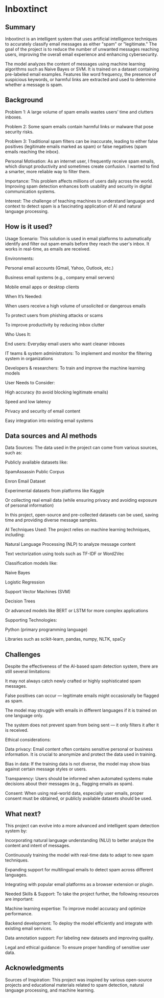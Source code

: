 # Inboxtinct


## Summary

Inboxtinct is an intelligent system that uses artificial intelligence techniques to accurately classify email messages as either "spam" or "legitimate." The goal of the project is to reduce the number of unwanted messages reaching users, improving the overall email experience and enhancing cybersecurity.

The model analyzes the content of messages using machine learning algorithms such as Naive Bayes or SVM. It is trained on a dataset containing pre-labeled email examples. Features like word frequency, the presence of suspicious keywords, or harmful links are extracted and used to determine whether a message is spam.

## Background

Problem 1: A large volume of spam emails wastes users’ time and clutters inboxes.

Problem 2: Some spam emails contain harmful links or malware that pose security risks.

Problem 3: Traditional spam filters can be inaccurate, leading to either false positives (legitimate emails marked as spam) or false negatives (spam emails reaching the inbox).

Personal Motivation: As an internet user, I frequently receive spam emails, which disrupt productivity and sometimes create confusion. I wanted to find a smarter, more reliable way to filter them.

Importance: This problem affects millions of users daily across the world. Improving spam detection enhances both usability and security in digital communication systems.

Interest: The challenge of teaching machines to understand language and context to detect spam is a fascinating application of AI and natural language processing.

## How is it used?
Usage Scenario:
This solution is used in email platforms to automatically identify and filter out spam emails before they reach the user's inbox. It works in real-time, as emails are received.

Environments:

Personal email accounts (Gmail, Yahoo, Outlook, etc.)

Business email systems (e.g., company email servers)

Mobile email apps or desktop clients

When It’s Needed:

When users receive a high volume of unsolicited or dangerous emails

To protect users from phishing attacks or scams

To improve productivity by reducing inbox clutter

Who Uses It:

End users: Everyday email users who want cleaner inboxes

IT teams & system administrators: To implement and monitor the filtering system in organizations

Developers & researchers: To train and improve the machine learning models

User Needs to Consider:

High accuracy (to avoid blocking legitimate emails)

Speed and low latency

Privacy and security of email content

Easy integration into existing email systems

## Data sources and AI methods
Data Sources:
The data used in the project can come from various sources, such as:

Publicly available datasets like:

SpamAssassin Public Corpus

Enron Email Dataset

Experimental datasets from platforms like Kaggle

Or collecting real email data (while ensuring privacy and avoiding exposure of personal information)

In this project, open-source and pre-collected datasets can be used, saving time and providing diverse message samples.

AI Techniques Used:
The project relies on machine learning techniques, including:

Natural Language Processing (NLP) to analyze message content

Text vectorization using tools such as TF-IDF or Word2Vec

Classification models like:

Naive Bayes

Logistic Regression

Support Vector Machines (SVM)

Decision Trees

Or advanced models like BERT or LSTM for more complex applications

Supporting Technologies:

Python (primary programming language)

Libraries such as scikit-learn, pandas, numpy, NLTK, spaCy



## Challenges

Despite the effectiveness of the AI-based spam detection system, there are still several limitations:

It may not always catch newly crafted or highly sophisticated spam messages.

False positives can occur — legitimate emails might occasionally be flagged as spam.

The model may struggle with emails in different languages if it is trained on one language only.

The system does not prevent spam from being sent — it only filters it after it is received.

Ethical considerations:

Data privacy: Email content often contains sensitive personal or business information. It is crucial to anonymize and protect the data used in training.

Bias in data: If the training data is not diverse, the model may show bias against certain message styles or users.

Transparency: Users should be informed when automated systems make decisions about their messages (e.g., flagging emails as spam).

Consent: When using real-world data, especially user emails, proper consent must be obtained, or publicly available datasets should be used.


## What next?

This project can evolve into a more advanced and intelligent spam detection system by:

Incorporating natural language understanding (NLU) to better analyze the content and intent of messages.

Continuously training the model with real-time data to adapt to new spam techniques.

Expanding support for multilingual emails to detect spam across different languages.

Integrating with popular email platforms as a browser extension or plugin.

Needed Skills & Support:
To take the project further, the following resources are important:

Machine learning expertise: To improve model accuracy and optimize performance.

Backend development: To deploy the model efficiently and integrate with existing email services.

Data annotation support: For labeling new datasets and improving quality.

Legal and ethical guidance: To ensure proper handling of sensitive user data.



## Acknowledgments

Sources of Inspiration:
This project was inspired by various open-source projects and educational materials related to spam detection, natural language processing, and machine learning.


